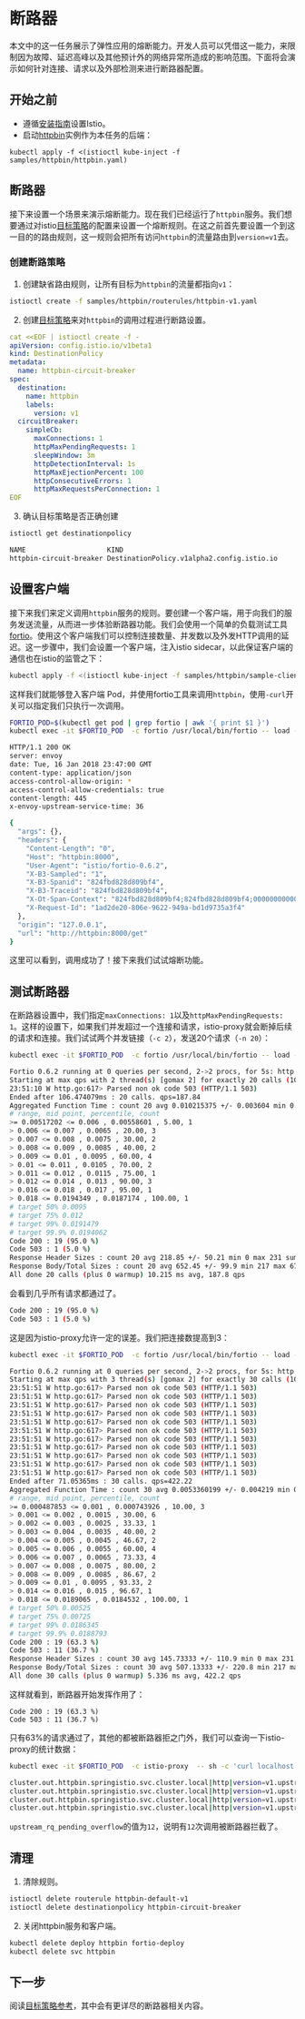 # 断路器

本文中的这一任务展示了弹性应用的熔断能力。开发人员可以凭借这一能力，来限制因为故障、延迟高峰以及其他预计外的网络异常所造成的影响范围。下面将会演示如何针对连接、请求以及外部检测来进行断路器配置。

## 开始之前

- 遵循[安装指南](../../setup/index.md)设置Istio。
- 启动[httpbin](../../samples/httpbin)实例作为本任务的后端：

`kubectl apply -f <(istioctl kube-inject -f samples/httpbin/httpbin.yaml)`

## 断路器

接下来设置一个场景来演示熔断能力。现在我们已经运行了`httpbin`服务。我们想要通过对istio[目标策略](../../reference/config/istio.routing.v1alpha1.md)的配置来设置一个熔断规则。在这之前首先要设置一个到这一目的的路由规则，这一规则会把所有访问`httpbin`的流量路由到`version=v1`去。

### 创建断路策略

1. 创建缺省路由规则，让所有目标为`httpbin`的流量都指向`v1`：

  ```bash
  istioctl create -f samples/httpbin/routerules/httpbin-v1.yaml
  ```

2. 创建[目标策略](../../reference/config/istio.routing.v1alpha1.md)来对`httpbin`的调用过程进行断路设置。

  ~~~yaml
  cat <<EOF | istioctl create -f -
  apiVersion: config.istio.io/v1beta1
  kind: DestinationPolicy
  metadata:
    name: httpbin-circuit-breaker
  spec:
    destination:
      name: httpbin
      labels:
        version: v1
    circuitBreaker:
      simpleCb:
        maxConnections: 1
        httpMaxPendingRequests: 1
        sleepWindow: 3m
        httpDetectionInterval: 1s
        httpMaxEjectionPercent: 100
        httpConsecutiveErrors: 1
        httpMaxRequestsPerConnection: 1
  EOF
  ~~~

3. 确认目标策略是否正确创建

  ~~~bash
  istioctl get destinationpolicy

  NAME                    KIND                                            NAMESPACE
  httpbin-circuit-breaker DestinationPolicy.v1alpha2.config.istio.io      istio-samples
  ~~~

## 设置客户端

接下来我们来定义调用`httpbin`服务的规则。要创建一个客户端，用于向我们的服务发送流量，从而进一步体验断路器功能。我们会使用一个简单的负载测试工具[fortio](https://github.com/istio/fortio)。使用这个客户端我们可以控制连接数量、并发数以及外发HTTP调用的延迟。这一步骤中，我们会设置一个客户端，注入istio sidecar，以此保证客户端的通信也在istio的监管之下：

~~~bash
kubectl apply -f <(istioctl kube-inject -f samples/httpbin/sample-client/fortio-deploy.yaml)
~~~

这样我们就能够登入客户端 Pod，并使用fortio工具来调用`httpbin`，使用`-curl`开关可以指定我们只执行一次调用。

~~~bash
FORTIO_POD=$(kubectl get pod | grep fortio | awk '{ print $1 }')
kubectl exec -it $FORTIO_POD  -c fortio /usr/local/bin/fortio -- load -curl  http://httpbin:8000/get

HTTP/1.1 200 OK
server: envoy
date: Tue, 16 Jan 2018 23:47:00 GMT
content-type: application/json
access-control-allow-origin: *
access-control-allow-credentials: true
content-length: 445
x-envoy-upstream-service-time: 36

{
  "args": {},
  "headers": {
    "Content-Length": "0",
    "Host": "httpbin:8000",
    "User-Agent": "istio/fortio-0.6.2",
    "X-B3-Sampled": "1",
    "X-B3-Spanid": "824fbd828d809bf4",
    "X-B3-Traceid": "824fbd828d809bf4",
    "X-Ot-Span-Context": "824fbd828d809bf4;824fbd828d809bf4;0000000000000000",
    "X-Request-Id": "1ad2de20-806e-9622-949a-bd1d9735a3f4"
  },
  "origin": "127.0.0.1",
  "url": "http://httpbin:8000/get"
}
~~~

这里可以看到，调用成功了！接下来我们试试熔断功能。

## 测试断路器

在断路器设置中，我们指定`maxConnections: 1`以及`httpMaxPendingRequests: 1`。这样的设置下，如果我们并发超过一个连接和请求，istio-proxy就会断掉后续的请求和连接。我们试试两个并发链接（`-c 2`），发送20个请求（`-n 20`）：

~~~bash
kubectl exec -it $FORTIO_POD  -c fortio /usr/local/bin/fortio -- load -c 2 -qps 0 -n 20 -loglevel Warning http://httpbin:8000/get

Fortio 0.6.2 running at 0 queries per second, 2->2 procs, for 5s: http://httpbin:8000/get
Starting at max qps with 2 thread(s) [gomax 2] for exactly 20 calls (10 per thread + 0)
23:51:10 W http.go:617> Parsed non ok code 503 (HTTP/1.1 503)
Ended after 106.474079ms : 20 calls. qps=187.84
Aggregated Function Time : count 20 avg 0.010215375 +/- 0.003604 min 0.005172024 max 0.019434859 sum 0.204307492
# range, mid point, percentile, count
>= 0.00517202 <= 0.006 , 0.00558601 , 5.00, 1
> 0.006 <= 0.007 , 0.0065 , 20.00, 3
> 0.007 <= 0.008 , 0.0075 , 30.00, 2
> 0.008 <= 0.009 , 0.0085 , 40.00, 2
> 0.009 <= 0.01 , 0.0095 , 60.00, 4
> 0.01 <= 0.011 , 0.0105 , 70.00, 2
> 0.011 <= 0.012 , 0.0115 , 75.00, 1
> 0.012 <= 0.014 , 0.013 , 90.00, 3
> 0.016 <= 0.018 , 0.017 , 95.00, 1
> 0.018 <= 0.0194349 , 0.0187174 , 100.00, 1
# target 50% 0.0095
# target 75% 0.012
# target 99% 0.0191479
# target 99.9% 0.0194062
Code 200 : 19 (95.0 %)
Code 503 : 1 (5.0 %)
Response Header Sizes : count 20 avg 218.85 +/- 50.21 min 0 max 231 sum 4377
Response Body/Total Sizes : count 20 avg 652.45 +/- 99.9 min 217 max 676 sum 13049
All done 20 calls (plus 0 warmup) 10.215 ms avg, 187.8 qps
~~~

会看到几乎所有请求都通过了。

~~~bash
Code 200 : 19 (95.0 %)
Code 503 : 1 (5.0 %)
~~~

这是因为istio-proxy允许一定的误差。我们把连接数提高到3：

~~~bash
kubectl exec -it $FORTIO_POD  -c fortio /usr/local/bin/fortio -- load -c 3 -qps 0 -n 20 -loglevel Warning http://httpbin:8000/get

Fortio 0.6.2 running at 0 queries per second, 2->2 procs, for 5s: http://httpbin:8000/get
Starting at max qps with 3 thread(s) [gomax 2] for exactly 30 calls (10 per thread + 0)
23:51:51 W http.go:617> Parsed non ok code 503 (HTTP/1.1 503)
23:51:51 W http.go:617> Parsed non ok code 503 (HTTP/1.1 503)
23:51:51 W http.go:617> Parsed non ok code 503 (HTTP/1.1 503)
23:51:51 W http.go:617> Parsed non ok code 503 (HTTP/1.1 503)
23:51:51 W http.go:617> Parsed non ok code 503 (HTTP/1.1 503)
23:51:51 W http.go:617> Parsed non ok code 503 (HTTP/1.1 503)
23:51:51 W http.go:617> Parsed non ok code 503 (HTTP/1.1 503)
23:51:51 W http.go:617> Parsed non ok code 503 (HTTP/1.1 503)
23:51:51 W http.go:617> Parsed non ok code 503 (HTTP/1.1 503)
23:51:51 W http.go:617> Parsed non ok code 503 (HTTP/1.1 503)
23:51:51 W http.go:617> Parsed non ok code 503 (HTTP/1.1 503)
Ended after 71.05365ms : 30 calls. qps=422.22
Aggregated Function Time : count 30 avg 0.0053360199 +/- 0.004219 min 0.000487853 max 0.018906468 sum 0.160080597
# range, mid point, percentile, count
>= 0.000487853 <= 0.001 , 0.000743926 , 10.00, 3
> 0.001 <= 0.002 , 0.0015 , 30.00, 6
> 0.002 <= 0.003 , 0.0025 , 33.33, 1
> 0.003 <= 0.004 , 0.0035 , 40.00, 2
> 0.004 <= 0.005 , 0.0045 , 46.67, 2
> 0.005 <= 0.006 , 0.0055 , 60.00, 4
> 0.006 <= 0.007 , 0.0065 , 73.33, 4
> 0.007 <= 0.008 , 0.0075 , 80.00, 2
> 0.008 <= 0.009 , 0.0085 , 86.67, 2
> 0.009 <= 0.01 , 0.0095 , 93.33, 2
> 0.014 <= 0.016 , 0.015 , 96.67, 1
> 0.018 <= 0.0189065 , 0.0184532 , 100.00, 1
# target 50% 0.00525
# target 75% 0.00725
# target 99% 0.0186345
# target 99.9% 0.0188793
Code 200 : 19 (63.3 %)
Code 503 : 11 (36.7 %)
Response Header Sizes : count 30 avg 145.73333 +/- 110.9 min 0 max 231 sum 4372
Response Body/Total Sizes : count 30 avg 507.13333 +/- 220.8 min 217 max 676 sum 15214
All done 30 calls (plus 0 warmup) 5.336 ms avg, 422.2 qps
~~~

这样就看到，断路器开始发挥作用了：

~~~
Code 200 : 19 (63.3 %)
Code 503 : 11 (36.7 %)
~~~

只有63%的请求通过了，其他的都被断路器拒之门外，我们可以查询一下istio-proxy的统计数据：

~~~bash
kubectl exec -it $FORTIO_POD  -c istio-proxy  -- sh -c 'curl localhost:15000/stats' | grep httpbin | grep pending

cluster.out.httpbin.springistio.svc.cluster.local|http|version=v1.upstream_rq_pending_active: 0
cluster.out.httpbin.springistio.svc.cluster.local|http|version=v1.upstream_rq_pending_failure_eject: 0
cluster.out.httpbin.springistio.svc.cluster.local|http|version=v1.upstream_rq_pending_overflow: 12
cluster.out.httpbin.springistio.svc.cluster.local|http|version=v1.upstream_rq_pending_total: 39
~~~

`upstream_rq_pending_overflow`的值为`12`，说明有`12`次调用被断路器拦截了。

## 清理

1. 清除规则。

  ~~~bash
  istioctl delete routerule httpbin-default-v1
  istioctl delete destinationpolicy httpbin-circuit-breaker
  ~~~

2. 关闭httpbin服务和客户端。

  ~~~bash
  kubectl delete deploy httpbin fortio-deploy
  kubectl delete svc httpbin
  ~~~

## 下一步

阅读[目标策略参考](../../reference/config/istio.routing.v1alpha1.md#DestinationPolicy)，其中会有更详尽的断路器相关内容。
